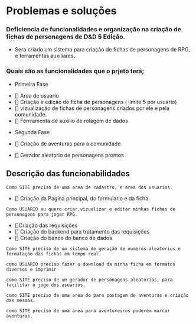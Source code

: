 # Problemas e soluções
### Deficiencia de funcionalidades e organização na criação de fichas de personagens de D&D 5 Edição.
		
* Sera criado um sistema para criação de fichas de personagens de RPG, e ferramentas auxiliares.

### Quais são as funcionalidades que o prjeto terá;

* Primeira Fase
- [] Area de usuario
- [] Criação e edição de ficha  de personagens ( limite 5 por usuario)
- [] vizualização de fichas de personagens criados por ele e pela comunidade.
- [] Ferrramenta de auxilio de rolagem de dados
* Segunda Fase

* [] Criação de aventuras para a comunidade
* [] Gerador aleatorio de personagens prontos

## Descrição das funcionabilidades

``` 
Como SITE preciso de uma area de cadastro, e area dos usuarios.
```
* [] Criação da Pagina principal, do formulario e da ficha.

```
Como USUARIO eu quero criar,vizualizar e editar minhas fichas de personagens para jogar RPG.
```
* []Criação das requisições
* [] Criação do backend para tratamento das requisições
* [] Criação do banco do banco de dados
```
Como SITE preciso de um sistema de geração de numeros aleatorios e formatação das fichas em tempo real.
```

```
como USUARIO preciso fazer o download da minha ficha em formatos diversos e imprimir
```

```
como SITE preciso de um gerador de personagens aleatorios, para facilitar o jogo dos usuarios.
```

```
como SITE preciso de uma area de para postagem de aventuras e criação das mesmas.
```

```
como SITE preciso de uma area para aventureiros poderem marcar aventuras.
```
